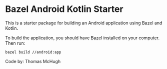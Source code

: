 # Bazel Android Kotlin Starter

This is a starter package for building an Android application
using Bazel and Kotlin.

To build the application, you should have Bazel installed on your
computer. Then run:

```shell
bazel build //android:app
```

Code by: Thomas McHugh
